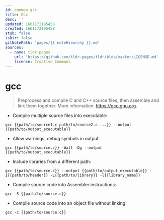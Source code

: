```yaml
---
id: common.gcc
title: Gcc
desc: ''
updated: 1661172195458
created: 1661172195458
stub: false
isDir: false
gitNotePath: 'pages/{{ noteHiearchy }}.md'
sources:
  - name: tldr-pages
    url: 'https://github.com/tldr-pages/tldr/blob/master/LICENSE.md'
    license: Creative Commons
---
```

# gcc

> Preprocess and compile C and C++ source files, then assemble and link them together.
> More information: <https://gcc.gnu.org>.

- Compile multiple source files into executable:

`gcc {{path/to/source1.c path/to/source2.c ...}} --output {{path/to/output_executable}}`

- Allow warnings, debug symbols in output:

`gcc {{path/to/source.c}} -Wall -Og --output {{path/to/output_executable}}`

- Include libraries from a different path:

`gcc {{path/to/source.c}} --output {{path/to/output_executable}} -I{{path/to/header}} -L{{path/to/library}} -l{{library_name}}`

- Compile source code into Assembler instructions:

`gcc -S {{path/to/source.c}}`

- Compile source code into an object file without linking:

`gcc -c {{path/to/source.c}}`

